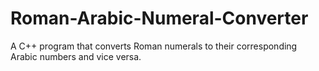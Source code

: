 # Roman-Arabic-Numeral-Converter
A C++ program that converts Roman numerals to their corresponding Arabic numbers and vice versa.
